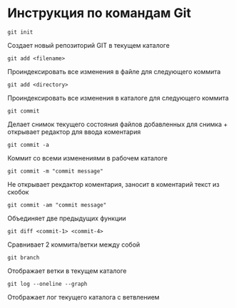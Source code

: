 # Инструкция по командам Git

```
git init
```
Создает новый репозиторий GIT в текущем каталоге
```
git add <filename>
```
Проиндексировать все изменения в файле <filename> для следующего коммита
```
git add <directory>
```
Проиндексировать все изменения в каталоге <directory> для следующего коммита
```
git commit
```
Делает снимок текущего состояния файлов добавленных для снимка + открывает редактор для ввода коментария
```
git commit -a
```
Коммит со всеми изменениями в рабочем каталоге
```
git commit -m "commit message"
```
Не открывает рекдактор коментария, заносит в коментарий текст из скобок
```
git commit -am "commit message"
```
Объединяет две предыдущих функции
```
git diff <commit-1> <commit-4>
```
Сравнивает 2 коммита/ветки между собой
```
git branch
```
Отображает ветки в текущем каталоге
```
git log --oneline --graph
```
Отображает лог текущего каталога с ветвлением